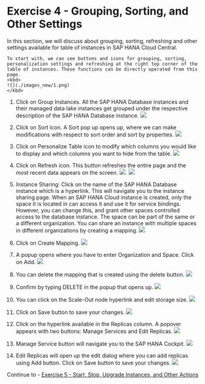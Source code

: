# Exercise 4 - Grouping, Sorting, and Other Settings

In this section, we will discuss about grouping, sorting, refreshing and other settings available for table of instances in SAP HANA Cloud Central.
 
    To start with, we can see buttons and icons for grouping, sorting, personalization settings and refreshing at the right top corner of the table of instances. These functions can be directly operated from this page.
    <kbd>
    ![](./images_new/1.png)
    </kbd>
    
1. Click on Group Instances. All the SAP HANA Database instances and their managed data lake instances get grouped under the respective description of the SAP HANA Database instance.
    <kbd>
    ![](./images_new/2.png)
    </kbd>
    
2. Click on Sort icon. A Sort pop up opens up, where we can make modifications with respect to sort order and sort by properties.
    <kbd>
    ![](./images_new/3.png)
    </kbd>
    
3. Click on Personalize Table icon to modify which columns you would like to display and which columns you want to hide from the table.
    <kbd>
    ![](./images_new/4.png)
    </kbd>
    
4. Click on Refresh icon. This button refreshes the entire page and the most recent data appears on the screen.
    <kbd>
    ![](./images_new/5.png)
    </kbd>
    <kbd>
    ![](./images_new/6.png)
    </kbd>
    
5. Instance Sharing: Click on the name of the SAP HANA Database instance which is a hyperlink. This will navigate you to the instance sharing page. When an SAP HANA Cloud instance is created, only the space it is located in can access it and use it for service bindings. However, you can change this, and grant other spaces controlled access to the database instance. The space can be part of the same or a different organization. You can share an instance with multiple spaces in different organizations by creating a mapping.
    <kbd>
    ![](./images_new/7.png)
    </kbd>
    
6. Click on Create Mapping.
    <kbd>
    ![](./images_new/8.png)
    </kbd>
    
7. A popup opens where you have to enter Organization and Space. Click on Add.
    <kbd>
    ![](./images_new/9.png)
    </kbd>
    
8. You can delete the mapping that is created using the delete button.
    <kbd>
    ![](./images_new/10.png)
    </kbd>
    
9. Confirm by typing DELETE in the popup that opens up.
    <kbd>
    ![](./images_new/11.png)
    </kbd>
    
10. You can click on the Scale-Out node hyperlink and edit storage size.
    <kbd>
    ![](./images_new/12.png)
    </kbd>
    
11. Click on Save button to save your changes.
    <kbd>
    ![](./images_new/13.png)
    </kbd>
    
12. Click on the hyperlink available in the Replicas column. A popover appears with two buttons: Manage Services and Edit Replicas.
    <kbd>
    ![](./images_new/14.png)
    </kbd>
    
13. Manage Service button will navigate you to the SAP HANA Cockpit.
    <kbd>
    ![](./images_new/15.png)
    </kbd>
    
14. Edit Replicas will open up the edit dialog where you can add replicas using Add button. Click on Save button to save your changes.
    <kbd>
    ![](./images_new/16.png)
    </kbd>
    
Continue to - [Exercise 5 - Start, Stop, Upgrade Instances, and Other Actions ](../ex_5/README.md)
